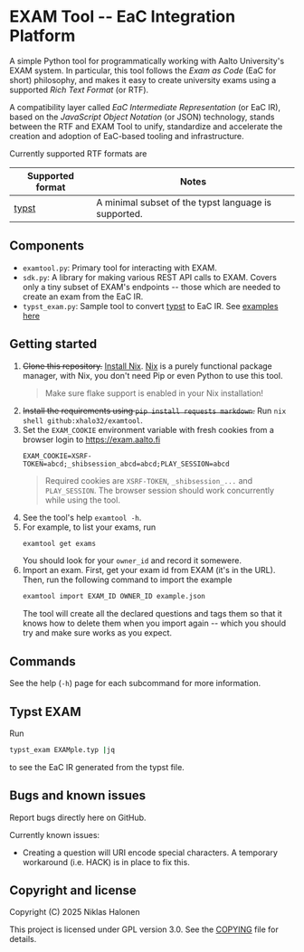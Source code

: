 # EXAM Tool -- EaC Integration Platform

A simple Python tool for programmatically working with Aalto University's EXAM system.
In particular, this tool follows the _Exam as Code_ (EaC for short) philosophy, and makes it easy to create university exams using a supported _Rich Text Format_ (or RTF).

A compatibility layer called _EaC Intermediate Representation_ (or EaC IR), based on the _JavaScript Object Notation_ (or JSON) technology, stands between the RTF and EXAM Tool to unify, standardize and accelerate the creation and adoption of EaC-based tooling and infrastructure.

Currently supported RTF formats are

| Supported format | Notes |
|---|---|
| [typst](https://typst.app) | A minimal subset of the typst language is supported. |

## Components

- `examtool.py`: Primary tool for interacting with EXAM.
- `sdk.py`: A library for making various REST API calls to EXAM.
  Covers only a tiny subset of EXAM's endpoints -- those which are needed to create an exam from the EaC IR.
- `typst_exam.py`: Sample tool to convert [typst](https://typst.app) to EaC IR. See [examples here](#typst-exam)

## Getting started

1. ~~Clone this repository.~~ [Install Nix](https://docs.determinate.systems/getting-started/individuals/).
   [Nix](https://nixos.org/) is a purely functional package manager, with Nix, you don't need Pip or even Python to use this tool.
   > Make sure flake support is enabled in your Nix installation!
2. ~~Install the requirements using `pip install requests markdown`.~~ Run `nix shell github:xhalo32/examtool`.
3. Set the `EXAM_COOKIE` environment variable with fresh cookies from a browser login to <https://exam.aalto.fi>
   ```
   EXAM_COOKIE=XSRF-TOKEN=abcd;_shibsession_abcd=abcd;PLAY_SESSION=abcd
   ```
   > Required cookies are `XSRF-TOKEN`, `_shibsession_...` and `PLAY_SESSION`. The browser session should work concurrently while using the tool.
4. See the tool's help `examtool -h`.
5. For example, to list your exams, run
   ```sh
   examtool get exams
   ```
   You should look for your `owner_id` and record it somewere.
6. Import an exam. First, get your exam id from EXAM (it's in the URL). Then, run the following command to import the example
   ```sh
   examtool import EXAM_ID OWNER_ID example.json
   ```
   The tool will create all the declared questions and tags them so that it knows how to delete them when you import again -- which you should try and make sure works as you expect.

## Commands

See the help (`-h`) page for each subcommand for more information.

## Typst EXAM

Run

```sh
typst_exam EXAMple.typ |jq
```

to see the EaC IR generated from the typst file.

## Bugs and known issues

Report bugs directly here on GitHub.

Currently known issues:
- Creating a question will URI encode special characters. A temporary workaround (i.e. HACK) is in place to fix this.

## Copyright and license

Copyright (C) 2025 Niklas Halonen

This project is licensed under GPL version 3.0. See the [COPYING](./COPYING) file for details.